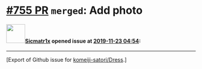 # [\#755 PR](https://github.com/komeiji-satori/Dress/pull/755) `merged`: Add photo

#### <img src="https://avatars.githubusercontent.com/u/26240752?u=03aef378a6d3c707f63ac7900789aad35441fa6b&v=4" width="50">[Sicmatr1x](https://github.com/Sicmatr1x) opened issue at [2019-11-23 04:54](https://github.com/komeiji-satori/Dress/pull/755):






-------------------------------------------------------------------------------



[Export of Github issue for [komeiji-satori/Dress](https://github.com/komeiji-satori/Dress).]
